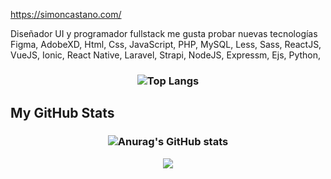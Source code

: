  https://simoncastano.com/

Diseñador UI y programador fullstack 
me gusta probar nuevas tecnologías 
<br/>
Figma, AdobeXD, Html, Css, JavaScript, PHP, MySQL, Less, Sass, ReactJS, VueJS, Ionic, React Native, Laravel, Strapi, NodeJS, Expressm, Ejs, Python, 

<!---
scr-simon/scr-simon is a ✨ special ✨ repository because its `README.md` (this file) appears on your GitHub profile.
You can click the Preview link to take a look at your changes.
--->

<h3 align="center">

   ![Top Langs](https://github-readme-stats.vercel.app/api/top-langs/?username=scr-simon&show_icons=true&title_color=008b8b&icon_color=008b8b&text_color=008b8b&bg_color=151515)

</h3>

<h2> My GitHub Stats </h2>
 <h3 align="center">

![Anurag's GitHub stats](https://github-readme-stats.vercel.app/api?username=scr-simon&show_icons=true&theme=blue-green&icon_color=fff&title_color=ffffff&border_color=fff&bg_color=DEG,4D00AB,2EC7D6&text_color=ffffff)
</h3>

<div align="center">
 <img  src="https://res.cloudinary.com/torre-technologies-co/image/upload/c_scale,fl_progressive.progressive:steep,q_auto:low,w_360/v1648842673/origin/bio/cover-pictures/SimonArbey_Casta%C3%B1o_Rios1648842671655_sq7fhz.jpg">
</div>
